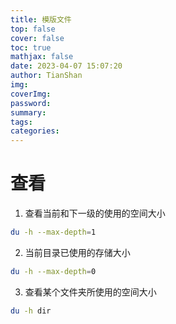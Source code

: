 ```yaml
---
title: 模版文件
top: false
cover: false
toc: true
mathjax: false
date: 2023-04-07 15:07:20
author: TianShan
img:
coverImg:
password:
summary:
tags:
categories:
---
```


# 查看
1. 查看当前和下一级的使用的空间大小
```bash
du -h --max-depth=1
```
2. 当前目录已使用的存储大小
```bash
du -h --max-depth=0
```
3. 查看某个文件夹所使用的空间大小
```bash
du -h dir
```
